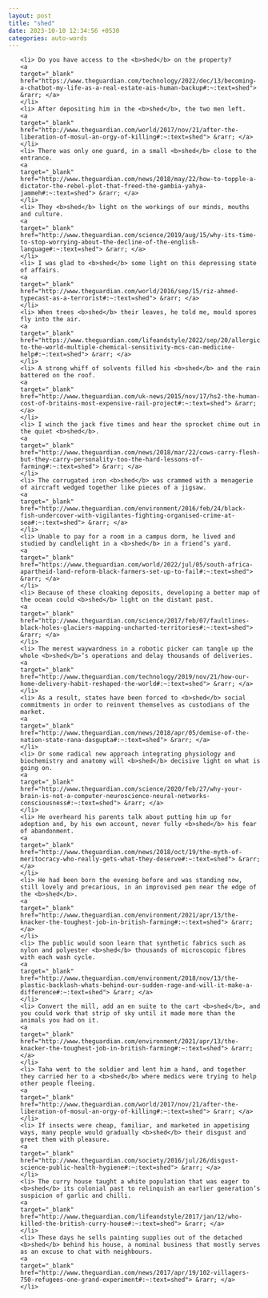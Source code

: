 ```yaml
---
layout: post
title: "shed"
date: 2023-10-10 12:34:56 +0530
categories: auto-words
---
```

<ol>

    <li> Do you have access to the <b>shed</b> on the property?
    <a 
    target="_blank" 
    href="https://www.theguardian.com/technology/2022/dec/13/becoming-a-chatbot-my-life-as-a-real-estate-ais-human-backup#:~:text=shed"> &rarr; </a>
    </li>
    <li> After depositing him in the <b>shed</b>, the two men left.
    <a 
    target="_blank" 
    href="http://www.theguardian.com/world/2017/nov/21/after-the-liberation-of-mosul-an-orgy-of-killing#:~:text=shed"> &rarr; </a>
    </li>
    <li> There was only one guard, in a small <b>shed</b> close to the entrance.
    <a 
    target="_blank" 
    href="http://www.theguardian.com/news/2018/may/22/how-to-topple-a-dictator-the-rebel-plot-that-freed-the-gambia-yahya-jammeh#:~:text=shed"> &rarr; </a>
    </li>
    <li> They <b>shed</b> light on the workings of our minds, mouths and culture.
    <a 
    target="_blank" 
    href="http://www.theguardian.com/science/2019/aug/15/why-its-time-to-stop-worrying-about-the-decline-of-the-english-language#:~:text=shed"> &rarr; </a>
    </li>
    <li> I was glad to <b>shed</b> some light on this depressing state of affairs.
    <a 
    target="_blank" 
    href="http://www.theguardian.com/world/2016/sep/15/riz-ahmed-typecast-as-a-terrorist#:~:text=shed"> &rarr; </a>
    </li>
    <li> When trees <b>shed</b> their leaves, he told me, mould spores fly into the air.
    <a 
    target="_blank" 
    href="https://www.theguardian.com/lifeandstyle/2022/sep/20/allergic-to-the-world-multiple-chemical-sensitivity-mcs-can-medicine-help#:~:text=shed"> &rarr; </a>
    </li>
    <li> A strong whiff of solvents filled his <b>shed</b> and the rain battered on the roof.
    <a 
    target="_blank" 
    href="http://www.theguardian.com/uk-news/2015/nov/17/hs2-the-human-cost-of-britains-most-expensive-rail-project#:~:text=shed"> &rarr; </a>
    </li>
    <li> I winch the jack five times and hear the sprocket chime out in the quiet <b>shed</b>.
    <a 
    target="_blank" 
    href="http://www.theguardian.com/news/2018/mar/22/cows-carry-flesh-but-they-carry-personality-too-the-hard-lessons-of-farming#:~:text=shed"> &rarr; </a>
    </li>
    <li> The corrugated iron <b>shed</b> was crammed with a menagerie of aircraft wedged together like pieces of a jigsaw.
    <a 
    target="_blank" 
    href="http://www.theguardian.com/environment/2016/feb/24/black-fish-undercover-with-vigilantes-fighting-organised-crime-at-sea#:~:text=shed"> &rarr; </a>
    </li>
    <li> Unable to pay for a room in a campus dorm, he lived and studied by candlelight in a <b>shed</b> in a friend’s yard.
    <a 
    target="_blank" 
    href="https://www.theguardian.com/world/2022/jul/05/south-africa-apartheid-land-reform-black-farmers-set-up-to-fail#:~:text=shed"> &rarr; </a>
    </li>
    <li> Because of these cloaking deposits, developing a better map of the ocean could <b>shed</b> light on the distant past.
    <a 
    target="_blank" 
    href="http://www.theguardian.com/science/2017/feb/07/faultlines-black-holes-glaciers-mapping-uncharted-territories#:~:text=shed"> &rarr; </a>
    </li>
    <li> The merest waywardness in a robotic picker can tangle up the whole <b>shed</b>’s operations and delay thousands of deliveries.
    <a 
    target="_blank" 
    href="http://www.theguardian.com/technology/2019/nov/21/how-our-home-delivery-habit-reshaped-the-world#:~:text=shed"> &rarr; </a>
    </li>
    <li> As a result, states have been forced to <b>shed</b> social commitments in order to reinvent themselves as custodians of the market.
    <a 
    target="_blank" 
    href="http://www.theguardian.com/news/2018/apr/05/demise-of-the-nation-state-rana-dasgupta#:~:text=shed"> &rarr; </a>
    </li>
    <li> Or some radical new approach integrating physiology and biochemistry and anatomy will <b>shed</b> decisive light on what is going on.
    <a 
    target="_blank" 
    href="http://www.theguardian.com/science/2020/feb/27/why-your-brain-is-not-a-computer-neuroscience-neural-networks-consciousness#:~:text=shed"> &rarr; </a>
    </li>
    <li> He overheard his parents talk about putting him up for adoption and, by his own account, never fully <b>shed</b> his fear of abandonment.
    <a 
    target="_blank" 
    href="http://www.theguardian.com/news/2018/oct/19/the-myth-of-meritocracy-who-really-gets-what-they-deserve#:~:text=shed"> &rarr; </a>
    </li>
    <li> He had been born the evening before and was standing now, still lovely and precarious, in an improvised pen near the edge of the <b>shed</b>.
    <a 
    target="_blank" 
    href="http://www.theguardian.com/environment/2021/apr/13/the-knacker-the-toughest-job-in-british-farming#:~:text=shed"> &rarr; </a>
    </li>
    <li> The public would soon learn that synthetic fabrics such as nylon and polyester <b>shed</b> thousands of microscopic fibres with each wash cycle.
    <a 
    target="_blank" 
    href="http://www.theguardian.com/environment/2018/nov/13/the-plastic-backlash-whats-behind-our-sudden-rage-and-will-it-make-a-difference#:~:text=shed"> &rarr; </a>
    </li>
    <li> Convert the mill, add an en suite to the cart <b>shed</b>, and you could work that strip of sky until it made more than the animals you had on it.
    <a 
    target="_blank" 
    href="http://www.theguardian.com/environment/2021/apr/13/the-knacker-the-toughest-job-in-british-farming#:~:text=shed"> &rarr; </a>
    </li>
    <li> Taha went to the soldier and lent him a hand, and together they carried her to a <b>shed</b> where medics were trying to help other people fleeing.
    <a 
    target="_blank" 
    href="http://www.theguardian.com/world/2017/nov/21/after-the-liberation-of-mosul-an-orgy-of-killing#:~:text=shed"> &rarr; </a>
    </li>
    <li> If insects were cheap, familiar, and marketed in appetising ways, many people would gradually <b>shed</b> their disgust and greet them with pleasure.
    <a 
    target="_blank" 
    href="http://www.theguardian.com/society/2016/jul/26/disgust-science-public-health-hygiene#:~:text=shed"> &rarr; </a>
    </li>
    <li> The curry house taught a white population that was eager to <b>shed</b> its colonial past to relinquish an earlier generation’s suspicion of garlic and chilli.
    <a 
    target="_blank" 
    href="http://www.theguardian.com/lifeandstyle/2017/jan/12/who-killed-the-british-curry-house#:~:text=shed"> &rarr; </a>
    </li>
    <li> These days he sells painting supplies out of the detached <b>shed</b> behind his house, a nominal business that mostly serves as an excuse to chat with neighbours.
    <a 
    target="_blank" 
    href="http://www.theguardian.com/news/2017/apr/19/102-villagers-750-refugees-one-grand-experiment#:~:text=shed"> &rarr; </a>
    </li>